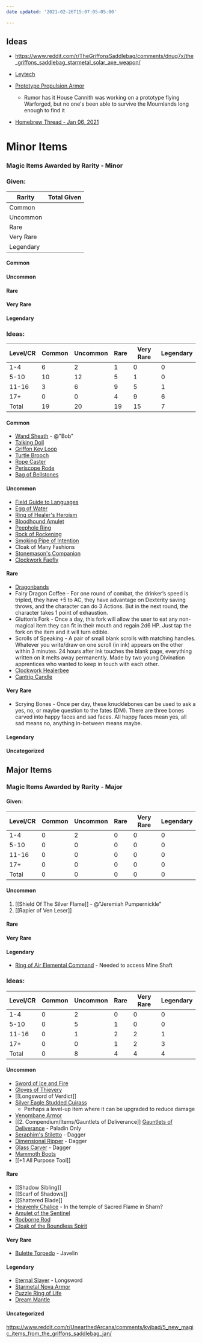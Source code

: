 ```yaml
---
date updated: '2021-02-26T15:07:05-05:00'

---
```


## Ideas
- https://www.reddit.com/r/TheGriffonsSaddlebag/comments/dnug7x/the_griffons_saddlebag_starmetal_solar_axe_weapon/

- [Leytech](https://www.reddit.com/r/DnDBehindTheScreen/comments/kxnkww/leytech_mutating_magic_machinery_i_want_to_be/)

- [Prototype Propulsion Armor](https://www.reddit.com/r/UnearthedArcana/comments/k4v13z/arcane_propulsion_armor_infusion_revised/)
  - Rumor has it House Cannith was working on a prototype flying Warforged, but no one's been able to survive the Mournlands long enough to find it

- [Homebrew Thread - Jan 06, 2021](https://www.reddit.com/r/dndnext/comments/krbcth/magic_item_homebrew_thread_january_06_2021/gieid5y/?utm_source=share&utm_medium=ios_app&utm_name=iossmf&context=3)

# Minor Items

### Magic Items Awarded by Rarity - Minor

### Given:

| Rarity    | Total Given                                 |
| --------- | ------------------------------------------- |
| Common    |    |
| Uncommon  |  |
| Rare      |      |
| Very Rare |   |
| Legendary |  |

#### Common


#### Uncommon



#### Rare

#### Very Rare

#### Legendary

### Ideas:

| Level/CR | Common | Uncommon | Rare | Very Rare | Legendary |
| -------- | ------ | -------- | ---- | --------- | --------- |
| 1-4      | 6      | 2        | 1    | 0         | 0         |
| 5-10     | 10     | 12       | 5    | 1         | 0         |
| 11-16    | 3      | 6        | 9    | 5         | 1         |
| 17+      | 0      | 0        | 4    | 9         | 6         |
| Total    | 19     | 20       | 19   | 15        | 7         |

#### Common

- [Wand Sheath](https://5e.tools/items/wand-sheath-erlw.html) - @"Bob"
- [Talking Doll](https://5e.tools/items.html#talking%20doll_xge)
- [Griffon Key Loop](https://www.reddit.com/r/TheGriffonsSaddlebag/comments/j80m5j/the_griffons_saddlebag_griffon_key_loop_wondrous/)
- [Turtle Brooch](https://www.reddit.com/r/TheGriffonsSaddlebag/comments/jnza6s/the_griffons_saddlebag_turtle_brooch_wondrous_item/)
- [Rope Caster](https://www.reddit.com/r/TheGriffonsSaddlebag/comments/e8sg4b/the_griffons_saddlebag_rope_caster_weapon/)
- [Periscope Rode](https://www.reddit.com/r/TheGriffonsSaddlebag/comments/fw09zm/the_griffons_saddlebag_periscope_rod_rod/)
- [Bag of Bellstones](https://www.reddit.com/r/TheGriffonsSaddlebag/comments/g0kqd9/the_griffons_saddlebag_bag_of_bellstones_wondrous/)

#### Uncommon

- [Field Guide to Languages](https://www.reddit.com/r/TheGriffonsSaddlebag/comments/j9sftk/the_griffons_saddlebag_dominics_field_guide_to/)
- [Egg of Water](https://www.reddit.com/r/UnearthedArcana/comments/jlhwp9/5_new_magic_items_from_the_griffons_saddlebag_oct/)
- [Ring of Healer's Heroism](https://www.reddit.com/r/TheGriffonsSaddlebag/comments/g4uawb/the_griffons_saddlebag_ring_of_healers_heroism/)
- [Bloodhound Amulet](https://www.reddit.com/r/TheGriffonsSaddlebag/comments/hip8ul/the_griffons_saddlebag_bloodhound_amulet_wondrous/)
- [Peephole Ring](https://www.dndbeyond.com/magic-items/500852-peephole-ring)
- [Rock of Rockening](https://www.dndbeyond.com/magic-items/168084-rock-of-rockening)
- [Smoking Pipe of Intention](https://www.dndbeyond.com/magic-items/72985-smoking-pipe-of-intention)
- Cloak of Many Fashions
- [Stonemason's Companion](https://www.reddit.com/r/TheGriffonsSaddlebag/comments/gj0p69/the_griffons_saddlebag_stonemasons_companion/)
- [Clockwork Faefly](https://www.reddit.com/r/TheGriffonsSaddlebag/comments/dcbew0/the_griffons_saddlebag_clockwork_faefly_wondrous/)

#### Rare

- [Dragonbands](https://www.reddit.com/r/TheGriffonsSaddlebag/comments/hqgrxe/the_griffons_saddlebag_dragonband_wondrous_item/)
- Fairy Dragon Coffee - For one round of combat, the drinker’s speed is tripled, they have +5 to AC, they have advantage on Dexterity saving throws, and the character can do 3 Actions. But in the next round, the character takes 1 point of exhaustion.
- Glutton’s Fork - Once a day, this fork will allow the user to eat any non-magical item they can fit in their mouth and regain 2d6 HP. Just tap the fork on the item and it will turn edible.
- Scrolls of Speaking - A pair of small blank scrolls with matching handles. Whatever you write/draw on one scroll (in ink) appears on the other within 3 minutes. 24 hours after ink touches the blank page, everything written on it melts away permanently. Made by two young Divination apprentices who wanted to keep in touch with each other.
- [Clockwork Healerbee](https://www.reddit.com/r/TheGriffonsSaddlebag/comments/dgwkgk/the_griffons_saddlebag_clockwork_healerbee/)
- [Cantrip Candle](https://www.reddit.com/r/UnearthedArcana/comments/d4zlop/cantrip_candle_a_magic_item_with_a_downright/)

#### Very Rare

- Scrying Bones - Once per day, these knucklebones can be used to ask a yes, no, or maybe question to the fates (DM). There are three bones carved into happy faces and sad faces. All happy faces mean yes, all sad means no, anything in-between means maybe.

#### Legendary

#### Uncategorized

## Major Items

### Magic Items Awarded by Rarity - Major

#### Given:

| **Level/CR** | **Common** | **Uncommon** | **Rare** | **Very Rare** | **Legendary** |
| ------------ | ---------- | ------------ | -------- | ------------- | ------------- |
| 1-4          | 0          | 2            | 0        | 0             | 0             |
| 5-10         | 0          | 0            | 0        | 0             | 0             |
| 11-16        | 0          | 0            | 0        | 0             | 0             |
| 17+          | 0          | 0            | 0        | 0             | 0             |
| Total        | 0          | 0            | 0        | 0             | 0             |

#### Uncommon

1. [[Shield Of The Silver Flame]] - @"Jeremiah Pumpernickle"
2. [[Rapier of Ven Leser]]

#### Rare

#### Very Rare

#### Legendary

- [Ring of Air Elemental Command](https://www.dndbeyond.com/magic-items/ring-of-air-elemental-command) - Needed to access Mine Shaft

### Ideas:

| Level/CR | Common | Uncommon | Rare | Very Rare | Legendary |
| -------- | ------ | -------- | ---- | --------- | --------- |
| 1-4      | 0      | 2        | 0    | 0         | 0         |
| 5-10     | 0      | 5        | 1    | 0         | 0         |
| 11-16    | 0      | 1        | 2    | 2         | 1         |
| 17+      | 0      | 0        | 1    | 2         | 3         |
| Total    | 0      | 8        | 4    | 4         | 4         |

#### Uncommon

- [Sword of Ice and Fire](https://www.reddit.com/r/UnearthedArcana/comments/i0038i/the_sword_of_ice_and_fire_a_fun_magic_weapon_for/?utm_source=share&utm_medium=ios_app&utm_name=iossmf)
- [Gloves of Thievery](https://5e.tools/items/gloves-of-thievery-dmg.html)
- [[Longsword of Verdict]]
- [Silver Eagle Studded Cuirass](https://www.reddit.com/r/TheGriffonsSaddlebag/comments/eijv39/the_griffons_saddlebag_silver_eagle_studded/)
  - Perhaps a level-up item where it can be upgraded to reduce damage
- [Venombane Armor](https://www.reddit.com/r/TheGriffonsSaddlebag/comments/ctylwy/the_griffons_saddlebag_venombane_armor_armor_any/)
-  [[2. Compendium/Items/Gauntlets of Deliverance]] [Gauntlets of Deliverance](https://www.reddit.com/r/TheGriffonsSaddlebag/comments/ep460s/the_griffons_saddlebag_gauntlets_of_deliverance/) - Paladin Only
- [Seraphim's Stiletto](https://www.reddit.com/r/TheGriffonsSaddlebag/comments/g2gi4s/the_griffons_saddlebag_seraphims_stiletto_weapon/) - Dagger
- [Dimensional Ripper](https://www.reddit.com/r/TheGriffonsSaddlebag/comments/f6cpb7/the_griffons_saddlebag_riffs_dimensional_ripper/) - Dagger
- [Glass Carver](https://www.reddit.com/r/TheGriffonsSaddlebag/comments/ksg67i/the_griffons_saddlebag_glass_carver_weapon_dagger/) - Dagger
- [Mammoth Boots](https://www.reddit.com/r/TheGriffonsSaddlebag/comments/aye8sy/the_griffons_saddlebag_mammoth_boots_wondrous/)
- [[+1 All Purpose Tool]]

#### Rare

- [[Shadow Sibling]]
- [[Scarf of Shadows]]
- [[Shattered Blade]]
- [Heavenly Chalice](https://www.reddit.com/r/TheGriffonsSaddlebag/comments/k1ehm2/the_griffons_saddlebag_heavenly_chalice_wondrous/) - In the temple of Sacred Flame in Sharn?
- [Amulet of the Sentinel](https://www.reddit.com/r/TheGriffonsSaddlebag/comments/j1dloc/the_griffons_saddlebag_amulet_of_the_sentinel/)
- [Rocborne Rod](https://www.reddit.com/r/TheGriffonsSaddlebag/comments/dmyp9q/the_griffons_saddlebag_rocborne_rod_rod/)
- [Cloak of the Boundless Spirit](https://www.reddit.com/r/UnearthedArcana/comments/aekl3b/the_griffons_saddlebag_cloak_of_the_boundless/)

#### Very Rare

- [Bulette Torpedo](https://www.reddit.com/r/TheGriffonsSaddlebag/comments/fpcxr0/the_griffons_saddlebag_bulette_torpedo_weapon/) - Javelin

#### Legendary

- [Eternal Slayer](https://www.reddit.com/r/TheGriffonsSaddlebag/comments/forzjw/the_griffons_saddlebag_eternal_slayer_weapon_any/) - Longsword
- [Starmetal Nova Armor](https://www.reddit.com/r/TheGriffonsSaddlebag/comments/emsx0j/the_griffons_saddlebag_starmetal_nova_armor_armor/)
- [Puzzle Ring of Life](https://www.reddit.com/r/TheGriffonsSaddlebag/comments/b1snbt/the_griffons_saddlebag_puzzle_ring_of_vitality/)
- [Dream Mantle](https://www.reddit.com/r/UnearthedArcana/comments/aa0vyu/the_griffons_saddlebag_dream_mantle_wondrous_item/)

#### Uncategorized

<https://www.reddit.com/r/UnearthedArcana/comments/kyjbad/5_new_magic_items_from_the_griffons_saddlebag_jan/>
